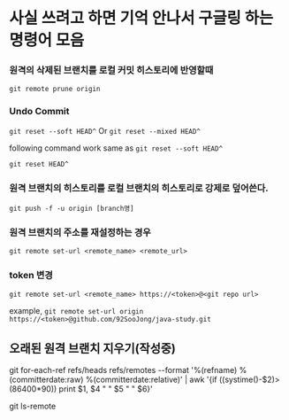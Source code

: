 # 사실 쓰려고 하면 기억 안나서 구글링 하는 명령어 모음

### 원격의 삭제된 브랜치를 로컬 커밋 히스토리에 반영할때
`git remote prune origin` 

### Undo Commit 
`git reset --soft HEAD^` Or `git reset --mixed HEAD^`

following command work same as `git reset --soft HEAD^`

`git reset HEAD^`


### 원격 브랜치의 히스토리를 로컬 브랜치의 히스토리로 강제로 덮어쓴다.

`git push -f -u origin [branch명]`

### 원격 브랜치의 주소를 재설정하는 경우
`git remote set-url <remote_name> <remote_url>`

### token 변경
`git remote set-url <remote_name> https://<token>@<git repo url>`

example, `git remote set-url origin https://<token>@github.com/92SooJong/java-study.git`

## 오래된 원격 브랜치 지우기(작성중)

git for-each-ref refs/heads refs/remotes --format '%(refname) %(committerdate:raw) %(committerdate:relative)' | awk '{if ((systime()-$2)>(86400*90)) print $1, $4 " " $5 " " $6}'

git ls-remote
